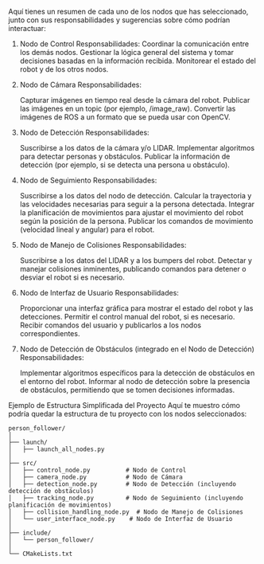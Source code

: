 Aquí tienes un resumen de cada uno de los nodos que has seleccionado, junto con sus responsabilidades y sugerencias sobre cómo podrían interactuar:

1. Nodo de Control
  Responsabilidades:
    Coordinar la comunicación entre los demás nodos.
    Gestionar la lógica general del sistema y tomar decisiones basadas en la información recibida.
    Monitorear el estado del robot y de los otros nodos.
   
3. Nodo de Cámara
  Responsabilidades:
    
    Capturar imágenes en tiempo real desde la cámara del robot.
    Publicar las imágenes en un topic (por ejemplo, /image_raw).
    Convertir las imágenes de ROS a un formato que se pueda usar con OpenCV.
   
3. Nodo de Detección
  Responsabilidades:
  
    Suscribirse a los datos de la cámara y/o LIDAR.
    Implementar algoritmos para detectar personas y obstáculos.
    Publicar la información de detección (por ejemplo, si se detecta una persona u obstáculo).
   
5. Nodo de Seguimiento
  Responsabilidades:
  
    Suscribirse a los datos del nodo de detección.
    Calcular la trayectoria y las velocidades necesarias para seguir a la persona detectada.
    Integrar la planificación de movimientos para ajustar el movimiento del robot según la posición de la persona.
    Publicar los comandos de movimiento (velocidad lineal y angular) para el robot.
   
5. Nodo de Manejo de Colisiones
  Responsabilidades:

    Suscribirse a los datos del LIDAR y a los bumpers del robot.
    Detectar y manejar colisiones inminentes, publicando comandos para detener o desviar el robot si es necesario.
   
7. Nodo de Interfaz de Usuario
  Responsabilidades:
  
    Proporcionar una interfaz gráfica para mostrar el estado del robot y las detecciones.
    Permitir el control manual del robot, si es necesario.
    Recibir comandos del usuario y publicarlos a los nodos correspondientes.

8. Nodo de Detección de Obstáculos (integrado en el Nodo de Detección)
  Responsabilidades:
    
    Implementar algoritmos específicos para la detección de obstáculos en el entorno del robot.
    Informar al nodo de detección sobre la presencia de obstáculos, permitiendo que se tomen decisiones informadas.


Ejemplo de Estructura Simplificada del Proyecto
Aquí te muestro cómo podría quedar la estructura de tu proyecto con los nodos seleccionados:

    person_follower/
    │
    ├── launch/
    │   ├── launch_all_nodes.py
    │
    ├── src/
    │   ├── control_node.py          # Nodo de Control
    │   ├── camera_node.py           # Nodo de Cámara
    │   ├── detection_node.py        # Nodo de Detección (incluyendo detección de obstáculos)
    │   ├── tracking_node.py         # Nodo de Seguimiento (incluyendo planificación de movimientos)
    │   ├── collision_handling_node.py  # Nodo de Manejo de Colisiones
    │   └── user_interface_node.py    # Nodo de Interfaz de Usuario
    │
    ├── include/
    │   └── person_follower/
    │
    └── CMakeLists.txt
